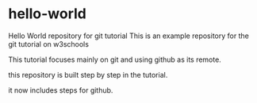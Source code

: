 # hello-world
Hello World repository for git tutorial
This is an example repository for the git tutorial on w3schools

This tutorial focuses mainly on git and using github as its remote.

this repository is built  step by step in the tutorial.

it now includes steps for github.
